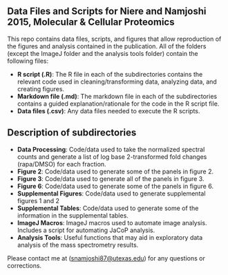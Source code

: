 Data Files and Scripts for Niere and Namjoshi 2015, Molecular & Cellular Proteomics
---

This repo contains data files, scripts, and figures that allow reproduction of the figures and analysis contained in the publication. All of the folders (except the ImageJ folder and the analysis tools folder) contain the following files:

- **R script (.R)**: The R file in each of the subdirectories contains the relevant code used in cleaning/transforming data, analyzing data, and creating figures.
- **Markdown file (.md)**: The markdown file in each of the subdirectories contains a guided explanation/rationale for the code in the R script file.
- **Data files (.csv)**: Any data files needed to execute the R scripts.

## Description of subdirectories

- **Data Processing**: Code/data used to take the normalized spectral counts and generate a list of log base 2-transformed fold changes (rapa/DMSO) for each fraction.
- **Figure 2**: Code/data used to generate some of the panels in figure 2.
- **Figure 3**: Code/data used to generate all of the panels in figure 3.
- **Figure 6**: Code/data used to generate some of the panels in figure 6.
- **Supplemental Figures**: Code/data used to generate supplemental figures 1 and 2
- **Supplemental Tables**: Code/data used to generate some of the information in the supplemental tables. 
- **ImageJ Macros**: ImageJ macros used to automate image analysis. Includes a script for automating JaCoP analysis.
- **Analysis Tools**: Useful functions that may aid in exploratory data analysis of the mass spectrometry results.

Please contact me at (snamjoshi87@utexas.edu) for any questions or corrections.

